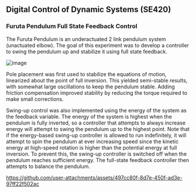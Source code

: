 ## Digital Control of Dynamic Systems (SE420)

### Furuta Pendulum Full State Feedback Control
The Furuta Pendulum is an underactuated 2 link pendulum system (unactuated elbow). The goal of this experiment was to develop a controller to swing the pendulum up and stabilize it using full state feedback.

![image](https://github.com/user-attachments/assets/28682fb7-8bf5-4b04-a549-4db7179732e3)

Pole placement was first used to stabilize the equations of motion, linearized about the point of full inversion. This yielded semi-stable results, with somewhat large oscillations to keep the pendulum stable. Adding friction compensation improved stability by reducing the torque required to make small corrections.

Swing-up control was also implemented using the energy of the system as the feedback variable. The energy of the system is highest when the pendulum is fully inverted, so a controller that attempts to always increase energy will attempt to swing the pendulum up to the highest point. Note that if the energy-based swing-up controller is allowed to run indefinitely, it will attempt to spin the pendulum at ever increasing speed since the kinetic energy at high-speed rotation is higher than the potential energy at full inversion. To prevent this, the swing-up controller is switched off when the pendulum reaches sufficient energy. The full-state feedback controller then attempts to balance the pendulum.


https://github.com/user-attachments/assets/497cc80f-8d7e-450f-ad3e-97ff22f502ac

